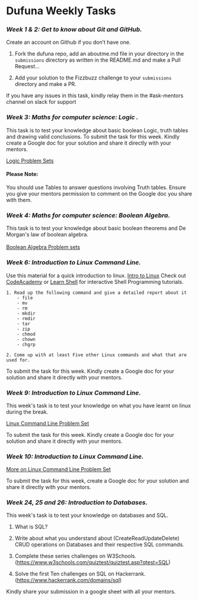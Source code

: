 # Dufuna Weekly Tasks

### *Week 1 & 2: Get to know about Git and GitHub.*

Create an account on Github if you don’t have one.

1. Fork the dufuna repo, add an aboutme.md file in your directory in the `submissions` directory as written in the README.md and make a Pull Request...

2. Add your solution to the Fizzbuzz challenge to your `submissions` directory and make a PR.

If you have any issues in this task, kindly relay them in the #ask-mentors channel on slack for support

### *Week 3: Maths for computer science: Logic .*

This task is to test your knowledge about basic boolean Logic, truth tables and drawing valid conclusions. 
To submit the task for this week. Kindly create a Google doc for your solution and share it directly with your mentors. 

[Logic Problem Sets](./weekly-tasks/week3-logic-problem-set.pdf)

#### Please Note:
  You should use Tables to answer questions involving Truth tables.
  Ensure you give your mentors permission to comment on the Google doc you share with them.

### *Week 4: Maths for computer science: Boolean Algebra.*
This task is to test your knowledge about basic boolean theorems and De Morgan's law of boolean algebra.<br><br>
[Boolean Algebra Problem sets](./weekly-tasks/Week4-Boolean-algebra-problem-set.pdf)

### *Week 6: Introduction to Linux Command Line.*

Use this material for a quick introduction to linux. [Intro to Linux](https://www.sheffield.ac.uk/polopoly_fs/1.13425!/file/IntroLinux.pdf)
Check out [CodeAcademy](https://www.codecademy.com/learn/learn-the-command-line) or [Learn Shell](http://www.learnshell.org) for interactive Shell Programming tutorials.

    1. Read up the following command and give a detailed report about it
        - file
        - mv
        - rm
        - mkdir
        - rmdir 
        - tar
        - zip
        - chmod
        - chown
        - chgrp

    2. Come up with at least Five other Linux commands and what that are used for.

To submit the task for this week. Kindly create a Google doc for your solution and share it directly with your mentors.

### *Week 9: Introduction to Linux Command Line.*

This week's task is to test your knowledge on what you have learnt on linux during the break. 

[Linux Command Line Problem Set](./weekly-tasks/Week-9-Linux-Command-Line-problem-set.pdf)

To submit the task for this week. Kindly create a Google doc for your solution and share it directly with your mentors.

### *Week 10: Introduction to Linux Command Line.* 

[More on Linux Command Line Problem Set](./weekly-tasks/Week_10_More%20on%20Linux%20Commands.pdf)

To submit the task for this week, create a Google doc for your solution and share it directly with your mentors.

### *Week 24, 25 and 26: Introduction to Databases.*

This week's task is to test your knowledge on databases and SQL.

  1. What is SQL?

  2. Write about what you understand about (CreateReadUpdateDelete) CRUD operations on Databases and their respective SQL commands.

  3. Complete these series challenges on W3Schools.(https://www.w3schools.com/quiztest/quiztest.asp?qtest=SQL)


  4. Solve the first Ten challenges on SQL on Hackerrank.(https://www.hackerrank.com/domains/sql)
  
  Kindly share your submission in a google sheet with all your mentors.
